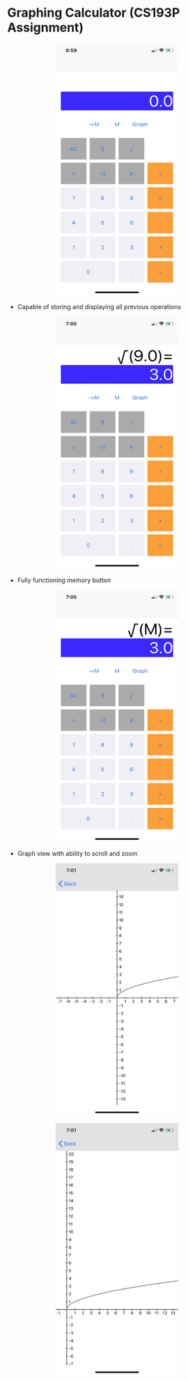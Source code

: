 # Graphing Calculator (CS193P Assignment)

<p align="center">
  <img width="281.25" height="580" src="https://github.com/mahkeeoh/calculator/blob/master/Calcuator/Assets.xcassets/fullsizeoutput_110.imageset/fullsizeoutput_110.jpeg">
</p>

* Capable of storing and displaying all previous operations

<p align="center">
  <img width="281.25" height="580" src="https://github.com/mahkeeoh/calculator/blob/master/Calcuator/Assets.xcassets/fullsizeoutput_111.imageset/fullsizeoutput_111.jpeg">
</p>

* Fully functioning memory button

<p align="center">
  <img width="281.25" height="580" src="https://github.com/mahkeeoh/calculator/blob/master/Calcuator/Assets.xcassets/fullsizeoutput_112.imageset/fullsizeoutput_112.jpeg">
</p>

* Graph view with ability to scroll and zoom

<p align="center">
  <img width="281.25" height="580" src="https://github.com/mahkeeoh/calculator/blob/master/Calcuator/Assets.xcassets/fullsizeoutput_113.imageset/fullsizeoutput_113.jpeg">
</p>

<p align="center">
  <img width="281.25" height="580" src="https://github.com/mahkeeoh/calculator/blob/master/Calcuator/Assets.xcassets/fullsizeoutput_116.imageset/fullsizeoutput_116.jpeg">
</p>

